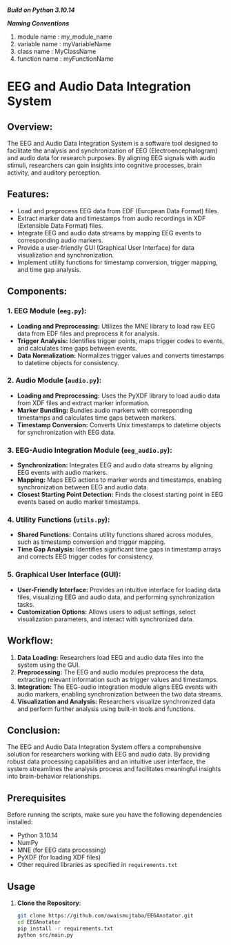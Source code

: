 ***Build on Python 3.10.14***

***Naming Conventions***
1. module name : my_module_name
2. variable name : myVariableName
3. class name : MyClassName
4. function name : myFunctionName

# EEG and Audio Data Integration System

## Overview:

The EEG and Audio Data Integration System is a software tool designed to facilitate the analysis and synchronization of EEG (Electroencephalogram) and audio data for research purposes. By aligning EEG signals with audio stimuli, researchers can gain insights into cognitive processes, brain activity, and auditory perception.

## Features:

- Load and preprocess EEG data from EDF (European Data Format) files.
- Extract marker data and timestamps from audio recordings in XDF (Extensible Data Format) files.
- Integrate EEG and audio data streams by mapping EEG events to corresponding audio markers.
- Provide a user-friendly GUI (Graphical User Interface) for data visualization and synchronization.
- Implement utility functions for timestamp conversion, trigger mapping, and time gap analysis.

## Components:

### 1. EEG Module (`eeg.py`):

- **Loading and Preprocessing:** Utilizes the MNE library to load raw EEG data from EDF files and preprocess it for analysis.
- **Trigger Analysis:** Identifies trigger points, maps trigger codes to events, and calculates time gaps between events.
- **Data Normalization:** Normalizes trigger values and converts timestamps to datetime objects for consistency.

### 2. Audio Module (`audio.py`):

- **Loading and Preprocessing:** Uses the PyXDF library to load audio data from XDF files and extract marker information.
- **Marker Bundling:** Bundles audio markers with corresponding timestamps and calculates time gaps between markers.
- **Timestamp Conversion:** Converts Unix timestamps to datetime objects for synchronization with EEG data.

### 3. EEG-Audio Integration Module (`eeg_audio.py`):

- **Synchronization:** Integrates EEG and audio data streams by aligning EEG events with audio markers.
- **Mapping:** Maps EEG actions to marker words and timestamps, enabling synchronization between EEG and audio data.
- **Closest Starting Point Detection:** Finds the closest starting point in EEG events based on audio marker timestamps.

### 4. Utility Functions (`utils.py`):

- **Shared Functions:** Contains utility functions shared across modules, such as timestamp conversion and trigger mapping.
- **Time Gap Analysis:** Identifies significant time gaps in timestamp arrays and corrects EEG trigger codes for consistency.

### 5. Graphical User Interface (GUI):

- **User-Friendly Interface:** Provides an intuitive interface for loading data files, visualizing EEG and audio data, and performing synchronization tasks.
- **Customization Options:** Allows users to adjust settings, select visualization parameters, and interact with synchronized data.

## Workflow:

1. **Data Loading:** Researchers load EEG and audio data files into the system using the GUI.
2. **Preprocessing:** The EEG and audio modules preprocess the data, extracting relevant information such as trigger values and timestamps.
3. **Integration:** The EEG-audio integration module aligns EEG events with audio markers, enabling synchronization between the two data streams.
4. **Visualization and Analysis:** Researchers visualize synchronized data and perform further analysis using built-in tools and functions.

## Conclusion:

The EEG and Audio Data Integration System offers a comprehensive solution for researchers working with EEG and audio data. By providing robust data processing capabilities and an intuitive user interface, the system streamlines the analysis process and facilitates meaningful insights into brain-behavior relationships.

  
## Prerequisites

Before running the scripts, make sure you have the following dependencies installed:

- Python 3.10.14
- NumPy
- MNE (for EEG data processing)
- PyXDF (for loading XDF files)
- Other required libraries as specified in `requirements.txt`

## Usage

1. **Clone the Repository**:
   ```bash
   git clone https://github.com/owaismujtaba/EEGAnotator.git
   cd EEGAnotator
   pip install -r requirements.txt
   python src/main.py
